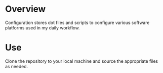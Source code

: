 # Overview

Configuration stores dot files and scripts to
configure various software platforms used in my daily workflow.

# Use

Clone the repository to your local machine and
source the appropriate files as needed.
